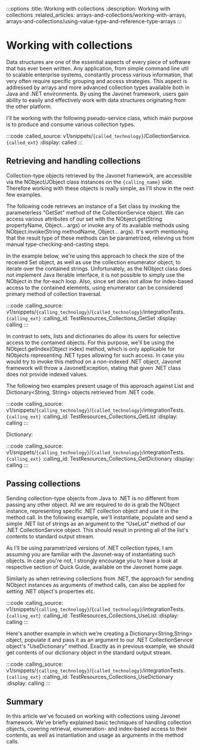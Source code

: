 :::options
:title: Working with collections
:description: Working with collections
:related_articles: arrays-and-collections/working-with-arrays, arrays-and-collections/using-value-type-and-reference-type-arrays
:::
  
# Working with collections  

Data structures are one of the essential aspects of every piece of software that has ever been written. Any
application, from simple command line util to scalable enterprise systems, constantly process various
information, that very often require specific grouping and access strategies. This aspect is addressed by
arrays and more advanced collection types available both in Java and .NET environments. By using the
Javonet framework, users gain ability to easily and effectively work with data structures originating
from the other platform.  
 
I'll be working with the following pseudo-service class, which main purpose is to produce and consume various collection types.

:::code 
:called_source: v1/snippets/`{called_technology}`/CollectionService.`{called_ext}`
:display: called
:::
  
## Retrieving and handling collections  
  
Collection-type objects retrieved by the Javonet framework, are accessible via the NObject/JObject class instances on the `{calling_name}` side. Therefore working with these objects is really simple, as I'll show in the next few examples.  
  
The following code retrieves an instance of a Set<String> class by invoking the parameterless "GetSet"
method of the CollectionService object. We can access various attributes of our set with the
NObject.get(String propertyName, Object… args) or invoke any of its available methods using
NObject.invoke(String methodName, Object… args). It's worth mentioning that the result type of
these methods can be parametrized, relieving us from manual type-checking-and-casting steps.  
  
In the example below, we're using this approach to check the size of the received Set<String> object, as well as use the collection enumerator object, to iterate over the contained strings. Unfortunately, as the NObject class does not implement Java Iterable interface, it is not possible to simply use the NObject in the for-each loop. Also, since set does not allow for index-based access to the contained elements, using enumerator can be considered primary method of collection traversal.  
  
:::code 
:calling_source: v1/snippets/`{calling_technology}`/`{called_technology}`/integrationTests.`{calling_ext}`
:calling_id: TestResources_Collections_GetSet
:display: calling
:::
  
In contrast to sets, lists and dictionaries do allow its users for selective access to the contained objects. For this purpose, we'll be using the NObject.getIndex(Object index) method, which is only applicable for
NObjects representing .NET types allowing for such access. In case you would try to invoke this method
on a non-indexed .NET object, Javonet framework will throw a JavonetException, stating that given .NET
class does not provide indexed values.  
  
The following two examples present usage of this approach against List<String> and Dictionary<String, String> objects retrieved from .NET code.  
  
:::code 
:calling_source: v1/snippets/`{calling_technology}`/`{called_technology}`/integrationTests.`{calling_ext}`
:calling_id: TestResources_Collections_GetList
:display: calling
:::

Dictionary:  
  
:::code 
:calling_source: v1/snippets/`{calling_technology}`/`{called_technology}`/integrationTests.`{calling_ext}`
:calling_id: TestResources_Collections_GetDictionary
:display: calling
:::


## Passing collections  
  
Sending collection-type objects from Java to .NET is no different from passing any other object. All we are required to do is grab the NObject instance, representing specific .NET collection object and use it in the method call. In the following example, we'll instantiate, populate and send a simple .NET list of strings as an argument to the "UseList" method of our .NET CollectionService object. This should result in printing all of the list's contents to standard output stream.  
  
As I'll be using parametrized versions of .NET collection types, I am assuming you are familiar with the Javonet-way of instantiating such objects. In case you're not, I strongly encourage you to have a look at respective section of Quick Guide, available on the Javonet home page.  
  
Similarly as when retrieving collections from .NET, the approach for sending NObject instances as arguments of method calls, can also be applied for setting .NET object's properties etc.  
  
:::code 
:calling_source: v1/snippets/`{calling_technology}`/`{called_technology}`/integrationTests.`{calling_ext}`
:calling_id: TestResources_Collections_UseList
:display: calling
:::

Here's another example in which we're creating a Dictionary<String,String> object, populate it and
pass it as an argument to our .NET CollectionService object's "UseDictionary" method. Exactly as in
previous example, we should get contents of our dictionary object in the standard output stream.

:::code 
:calling_source: v1/snippets/`{calling_technology}`/`{called_technology}`/integrationTests.`{calling_ext}`
:calling_id: TestResources_Collections_UseDictionary
:display: calling
:::


## Summary  
  
In this article we've focused on working with collections using Javonet framework. We've briefly explained basic techniques of handling collection objects, covering retrieval, enumeration- and index-based access to their contents, as well as instantiation and usage as arguments in the method calls.
  
